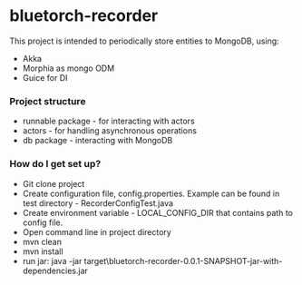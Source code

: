 # bluetorch-recorder #

This project is intended to periodically store entities to MongoDB, using:

 - Akka
 - Morphia as mongo ODM
 - Guice for DI

### Project structure ###

* runnable package - for interacting with actors
* actors - for handling asynchronous operations
* db package - interacting with MongoDB


### How do I get set up? ###

* Git clone project
* Create configuration file, config.properties. Example can be found in test directory - RecorderConfigTest.java
* Create environment variable - LOCAL_CONFIG_DIR that contains path to config file.
* Open command line in project directory
* mvn clean 
* mvn install
* run jar: java -jar target\bluetorch-recorder-0.0.1-SNAPSHOT-jar-with-dependencies.jar
